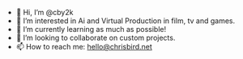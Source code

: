 - 👋 Hi, I’m @cby2k
- 👀 I’m interested in Ai and Virtual Production in film, tv and games. 
- 🌱 I’m currently learning as much as possible!
- 💞️ I’m looking to collaborate on custom projects. 
- 📫 How to reach me: hello@chrisbird.net

<!---
cby2k/cby2k is a ✨ special ✨ repository because its `README.md` (this file) appears on your GitHub profile.
You can click the Preview link to take a look at your changes.
--->
